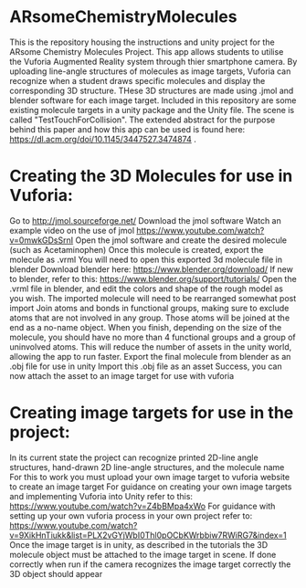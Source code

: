 # ARsomeChemistryMolecules

This is the repository housing the instructions and unity project for the ARsome Chemistry Molecules Project. This app allows students
to utilise the Vuforia Augmented Reality system through thier smartphone camera. By uploading line-angle structures of molecules as image targets,
Vuforia can recognize when a student draws specific molecules and display the corresponding 3D structure. THese 3D structures are made using .jmol and blender software for each image target. Included in this repository are some existing molecule targets in a unity package and the Unity file. The scene is called "TestTouchForCollision". The extended abstract for the purpose behind this paper and how this app can be used is found here: https://dl.acm.org/doi/10.1145/3447527.3474874 .

# Creating the 3D Molecules for use in Vuforia:
Go to http://jmol.sourceforge.net/
Download the jmol software
Watch an example video on the use of jmol https://www.youtube.com/watch?v=0mwkGDsSrnI
Open the jmol software and create the desired molecule (such as Acetaminophen)
Once this molecule is created, export the molecule as .vrml
You will need to open this exported 3d molecule file in blender
Download blender here: https://www.blender.org/download/
If new to blender, refer to this: https://www.blender.org/support/tutorials/
Open the .vrml file in blender, and edit the colors and shape of the rough model as you wish. The imported molecule will need to be rearranged somewhat post import
Join atoms and bonds in functional groups, making sure to exclude atoms that are not involved in any group. Those atoms will be joined at the end as a no-name object.
When you finish, depending on the size of the molecule, you should have no more than 4 functional groups and a group of uninvolved atoms. This will reduce the number of assets in the unity world, allowing the app to run faster.
Export the final molecule from blender as an .obj file for use in unity
Import this .obj file as an asset
Success, you can now attach the asset to an image target for use with vuforia

# Creating image targets for use in the project:
In its current state the project can recognize printed 2D-line angle structures, hand-drawn 2D line-angle structures, and the molecule name
For this to work you must upload your own image target to vuforia website to create an image target
For guidance on creating your own image targets and implementing Vuforia into Unity refer to this: https://www.youtube.com/watch?v=Z4bBMpa4xWo
For guidance with setting up your own vuforia process in your own project refer to: https://www.youtube.com/watch?v=9XikHnTiukk&list=PLX2vGYjWbI0Thl0pOCbKWrbbiw7RWiRG7&index=1
Once the image target is in unity, as described in the tutorials the 3D molecule object must be attached to the image target in scene.
If done correctly when run if the camera recognizes the image target correctly the 3D object should appear
